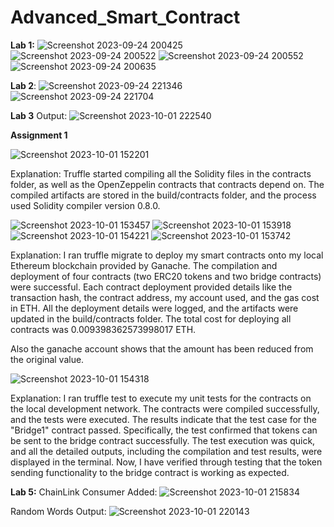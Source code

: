 # Advanced_Smart_Contract
**Lab 1:**
![Screenshot 2023-09-24 200425](https://github.com/anis-vahora/Advanced_Smart_Contract/assets/58881736/447edbb7-87d6-46b7-b6db-214b45841e40)
![Screenshot 2023-09-24 200522](https://github.com/anis-vahora/Advanced_Smart_Contract/assets/58881736/05ac55be-5c0b-4d31-8643-45cd459e9e3a)
![Screenshot 2023-09-24 200552](https://github.com/anis-vahora/Advanced_Smart_Contract/assets/58881736/d4f93f32-d34e-4540-ad2d-775cf9e0abe9)
![Screenshot 2023-09-24 200635](https://github.com/anis-vahora/Advanced_Smart_Contract/assets/58881736/6ca17a88-2316-4b9d-bd88-3b9a538f4629)

**Lab 2**:
![Screenshot 2023-09-24 221346](https://github.com/anis-vahora/Advanced_Smart_Contract/assets/58881736/7aeeec51-2140-416c-b3c8-223e1431c2a2)
![Screenshot 2023-09-24 221704](https://github.com/anis-vahora/Advanced_Smart_Contract/assets/58881736/cc5c8c19-a4fc-4180-bfc0-5482325d2762)


**Lab 3**
Output:
![Screenshot 2023-10-01 222540](https://github.com/anis-vahora/Advanced_Smart_Contract/assets/58881736/75ae972a-e20f-4014-852e-dfcecf978160)


**Assignment 1**

![Screenshot 2023-10-01 152201](https://github.com/anis-vahora/Advanced_Smart_Contract/assets/58881736/c5de804c-3cb3-43db-bd0c-b0161787a3a0)

Explanation:
Truffle started compiling all the Solidity files in the contracts folder, as well as the OpenZeppelin contracts that contracts depend on. The compiled artifacts are stored in the build/contracts folder, and the process used Solidity compiler version 0.8.0. 


![Screenshot 2023-10-01 153457](https://github.com/anis-vahora/Advanced_Smart_Contract/assets/58881736/c7fad7f1-4979-45c4-b0d7-ec5f0b792690)
![Screenshot 2023-10-01 153918](https://github.com/anis-vahora/Advanced_Smart_Contract/assets/58881736/bdcdc080-b23a-4a2c-b754-398dc2ba2582)
![Screenshot 2023-10-01 154221](https://github.com/anis-vahora/Advanced_Smart_Contract/assets/58881736/8598b20b-7232-4135-a1d1-83f8005b8989)
![Screenshot 2023-10-01 153742](https://github.com/anis-vahora/Advanced_Smart_Contract/assets/58881736/c0b3ea99-1d88-468e-9e83-bf432f994df5)


Explanation:
I ran truffle migrate to deploy my smart contracts onto my local Ethereum blockchain provided by Ganache. The compilation and deployment of four contracts (two ERC20 tokens and two bridge contracts) were successful. Each contract deployment provided details like the transaction hash, the contract address, my account used, and the gas cost in ETH. All the deployment details were logged, and the artifacts were updated in the build/contracts folder. The total cost for deploying all contracts was 0.009398362573998017 ETH.

Also the ganache account shows that the amount has been reduced from the original value.


![Screenshot 2023-10-01 154318](https://github.com/anis-vahora/Advanced_Smart_Contract/assets/58881736/f6dead4d-c042-40dd-a07e-c6129dded627)


Explanation: 
I ran truffle test to execute my unit tests for the contracts on the local development network. The contracts were compiled successfully, and the tests were executed. The results indicate that the test case for the "Bridge1" contract passed. Specifically, the test confirmed that tokens can be sent to the bridge contract successfully. The test execution was quick, and all the detailed outputs, including the compilation and test results, were displayed in the terminal. Now, I have verified through testing that the token sending functionality to the bridge contract is working as expected.




**Lab 5:**
ChainLink Consumer Added:
![Screenshot 2023-10-01 215834](https://github.com/anis-vahora/Advanced_Smart_Contract/assets/58881736/1df049ea-438a-4700-b379-d302a2cf9458)

Random Words Output:
![Screenshot 2023-10-01 220143](https://github.com/anis-vahora/Advanced_Smart_Contract/assets/58881736/e6287719-c219-45cb-8feb-c9117bb4ebe0)


